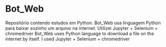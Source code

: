 # Bot_Web
Repositório contendo estudos em Python. 
Bot_Web usa linguagem Python para baixar sozinho um arquivo na internet. Utilizei Jupyter + Selenium + chromedriver Bot_Web uses Python language to download a file on the internet by itself. I used Jupyter + Selenium + chromedriver
